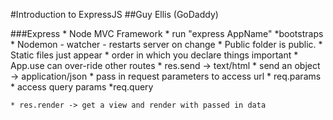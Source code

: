 #Introduction to ExpressJS
##Guy Ellis (GoDaddy)

###Express
    * Node MVC Framework
        * run "express AppName"
            *bootstraps
    * Nodemon - watcher - restarts server on change
    * Public folder is public.
        * Static files just appear
    * order in which you declare things important
        * App.use can over-ride other routes
    * res.send -> text/html
        * send an object -> application/json
        * pass in request parameters to access url
            * req.params
        * access query params
            *req.query

    * res.render -> get a view and render with passed in data
